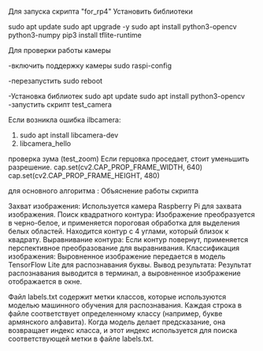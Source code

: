 Для запуска скрипта "for_rp4"
Установить библиотеки

sudo apt update
sudo apt upgrade -y
sudo apt install python3-opencv python3-numpy
pip3 install tflite-runtime




Для проверки работы камеры 

-включить поддержку камеры
sudo raspi-config

-перезапустить
sudo reboot

-Установка библиотек
sudo apt update
sudo apt install python3-opencv
-запустить скрипт test_camera

Если возникла ошибка ilbcamera:
1) sudo apt install libcamera-dev
2) libcamera_hello


проверка зума (test_zoom)
Если герцовка проседает, стоит уменьшить разрешение. 
cap.set(cv2.CAP_PROP_FRAME_WIDTH, 640)
cap.set(cv2.CAP_PROP_FRAME_HEIGHT, 480)



для основного  алгоритма :
Объяснение работы скрипта

Захват изображения:
Используется камера Raspberry Pi для захвата изображения.
Поиск квадратного контура:
Изображение преобразуется в черно-белое, и применяется пороговая обработка для выделения белых областей.
Находится контур с 4 углами, который близок к квадрату.
Выравнивание контура:
Если контур повернут, применяется перспективное преобразование для выравнивания.
Классификация изображения:
Выровненное изображение передается в модель TensorFlow Lite для распознавания буквы.
Вывод результата:
Результат распознавания выводится в терминал, а выровненное изображение отображается в окне.


Файл labels.txt содержит метки классов, которые используются моделью машинного обучения для распознавания. Каждая строка в файле соответствует определенному классу (например, букве армянского алфавита). Когда модель делает предсказание, она возвращает индекс класса, и этот индекс используется для поиска соответствующей метки в файле labels.txt.


